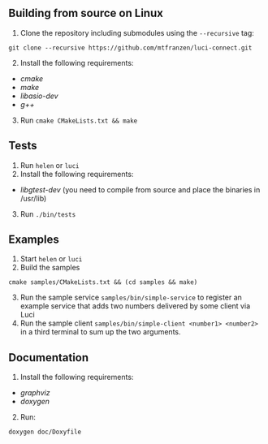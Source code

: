 ## Building from source on Linux
1. Clone the repository including submodules using the `--recursive` tag:
```
git clone --recursive https://github.com/mtfranzen/luci-connect.git
```
2. Install the following requirements:
 * *cmake*
 * *make*
 * *libasio-dev*
 * *g++*

3. Run `cmake CMakeLists.txt && make`

## Tests
1. Run `helen` or `luci`
2. Install the following requirements:
 * *libgtest-dev* (you need to compile from source and place the binaries in /usr/lib)
3. Run `./bin/tests`

## Examples

1. Start `helen` or `luci`
2. Build the samples
```
cmake samples/CMakeLists.txt && (cd samples && make)
```
3. Run the sample service `samples/bin/simple-service` to register an example service that adds two numbers delivered by some client via Luci
4. Run the sample client `samples/bin/simple-client <number1> <number2>` in a third terminal to sum up the two arguments.

## Documentation
1. Install the following requirements:
 * *graphviz*
 * *doxygen*
2. Run:
```
doxygen doc/Doxyfile
```
